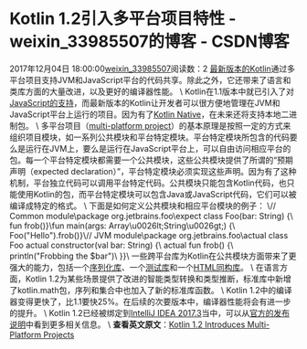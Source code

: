 # Kotlin 1.2引入多平台项目特性 - weixin_33985507的博客 - CSDN博客
2017年12月04日 18:00:00[weixin_33985507](https://me.csdn.net/weixin_33985507)阅读数：2
[最新版本的Kotlin](%5C)通过多平台项目支持JVM和JavaScript平台的代码共享。除此之外，它还带来了语言和类库方面的大量改进，以及更好的编译器性能。
\\
Kotlin在1.1版本中就已引入了对[JavaScript的支持](%5C)，而最新版本的Kotlin让开发者可以很方便地管理在JVM和JavaScript平台上运行的项目。因为有了[Kotlin Native](%5C)，在未来还将支持本地二进制包。
\\
多平台项目（[multi-platform project](%5C)）的基本原理是按照一定的方式来组织项目模块，如一系列公共模块和平台特定模块。平台特定模块所包含的代码要么是运行在JVM上，要么是运行在JavaScript平台上，可以自由访问相应平台的包。每一个平台特定模块都需要一个公共模块，这些公共模块提供了所谓的“预期声明（expected declaration）”，平台特定模块必须实现这些声明。因为有了这种机制，平台独立代码可以调用平台特定代码。公共模块只能包含Kotlin代码，也只能使用Kotlin的包，而平台特定模块可以包含Java或JavaScript代码，它们可以被编译成特定的格式。
\\
下面是如何定义公共模块和相应平台模块的例子：
\\// Common module\\package org.jetbrains.foo\\expect class Foo(bar: String) {\    fun frob()\}\\fun main(args: Array\u0026lt;String\u0026gt;) {\    Foo(\"Hello\").frob()\}\\// JVM module\\package org.jetbrains.foo\\actual class Foo actual constructor(val bar: String) {\    actual fun frob() {\        println(\"Frobbing the $bar\")\    }\}\\
一些跨平台库为Kotlin在公共模块方面带来了更强大的能力，包括一个[序列化库](%5C)、一个[测试库](%5C)和一个[HTML同构库](%5C)。
\\
在语言方面，Kotlin 1.2为某些场景提供了改进的智能类型转换和类型推断，标准库中新增了kotlin.math包，序列和集合中也加入了新的标准库函数。
\\
Kotlin 1.2中的编译器变得更快了，比1.1要快25%。在后续的次要版本中，编译器性能将会有进一步的提升。
\\
Kotlin 1.2已经被绑定到[IntelliJ IDEA 2017.3](%5C)当中，可以从[官方的发布说明](%5C)中看到更多相关信息。
\\
**查看英文原文**：[Kotlin 1.2 Introduces Multi-Platform Projects](%5C)
